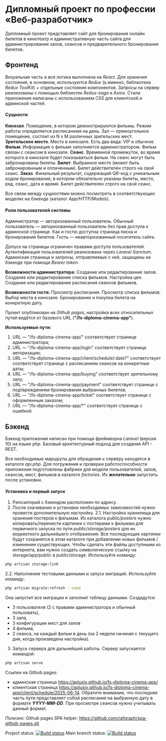 # Дипломный проект по профессии «Веб-разработчик»

Дипломный проект представляет сайт для бронирования онлайн билетов в кинотеатр и административную часть сайта для администрирования залов, сеансов и предварительного бронирования билетов.

## Фронтенд
Визуальная часть и вся логика выполнена на *React*. Для хранения состояния, в основном, используются *Redux* (а именно, библиотека *Redux ToolKit*) + отдельные состояния компонентов. Запросы на сервер реализованы с помощью библиотек  *Redux-saga* и *Axios*. Стили приложения написаны с использованием *CSS* для клиентской и админской частей.

#### Сущности
**Кинозал**. Помещение, в котором демонстрируются фильмы. Режим работы определяется расписанием на день. Зал — прямоугольное помещение, состоит из N х M различных зрительских мест.
**Зрительское место**. Место в кинозале. Есть два вида: VIP и обычное.
**Фильм**. Информация о фильме заполняется администратором. Фильм связан с сеансом в кинозале.
**Сеанс**. Временной промежуток, во время которого в кинозале будет показываться фильм. На сеанс могут быть забронированы билеты.
**Билет**. Выбранное место (может быть забронировнным и оплаченным). Билет действителен строго на свой сеанс.
**Заказ**. Финальный результат, содержащий QR-код c уникальным кодом бронирования, в котором обязательно указаны билеты, место, ряд, сеанс, дата и время. Билет действителен строго на свой сеанс.

Все связи между сущностями можно посмотреть в соответствующих моделях на бэкенде (каталог *App/HTTP/Models*).

#### Роли пользователей системы
Администратор — авторизованный пользователь.
Обычный пользователь — авторизованный пользователь без прав доступа к админской странице. Как и гостю доступна страница писка и бронирования билетов.
Гость — неавторизованный посетитель сайта.

Допуск на страницы ограничен правами доступа пользователей. Аутентификация пользователей реализована через *Laravel Sanctum*. Админская страница и запросы, отправляемые с неё, защищены на бэкенде при помощи *Bearer token*.

**Возможности администратора:**
Создание или редактирование залов.
Создание или редактирование списка фильмов.
Настройка цен.
Создание или редактирование расписания сеансов фильмов.

**Возможности гостя:**
Просмотр расписания.
Просмотр списка фильмов.
Выбор места в кинозале.
Бронирование и покупка билета на конкретную дату.

Проект опубликован на *Github pages*, настройка всех относительных путей ведётся от базового URL (**"/fs-diploma-cinema-app"**).

**Используемые пути:**
1) URL — "/fs-diploma-cinema-app/" соответствует странице администратора;
2) URL — "/fs-diploma-cinema-app/login" соответствует странице авторизации;
3) URL — "/fs-diploma-cinema-app/client/schedule/:date?" соответствует соответствует странице с расписанием сеансов на конкретные даты;
4) URL — "/fs-diploma-cinema-app/buying" соответствует зрительному залу;
5) URL — "/fs-diploma-cinema-app/payment" соответствует странице с подтвреждением бронирования выбранных билетов;
6) URL — "/fs-diploma-cinema-app/ticket" соответствует странице с оформленным заказом;
7) URL — "/fs-diploma-cinema-app/*" соответствует странице с ошибкой.


## Бэкенд
Бэкенд приложения написан при помощи фреймворка *Laravel* (версия 10) на языке *php*. Базовый архитектурный подход для создания API - REST.

Все необходимые маршруты для обращения к серверу находятся в каталоге *api.php*. Для погружения и проверки работоспособности приложения подготовлены фабрики для модели пользователей, залов, сеансов, мест, фильмов в каталоге *factories*. Их **желательно** запустить после установки.

#### Установка и первый запуск
1. Репозиторий с бэкендом расположен по адресу <backend>.
2. После скачивания и установки необходимых зависимостей нужно провести дополнительную настройку. 
  2.1. Настройка хранилища для хранения постеров к фильмам. Из каталога *public/posters* нужно копировать/перенести картинки с постерами к фильмам для первичного запуска по пути *public/storage/posters* для их корректного дальнейшего отображения. Все последующие картинки будут сохранятся в этом каталоге при добавлении новых фильмов / изменении существующих.
  Чтобы сделать эти файлы доступными из интернета, вам нужно создать символическую ссылку на storage/app/public в public/storage. 
  Используйте команду:
```bash
php artisan storage:link
```
  2.2. Наполнение тестовыми данными и запуск миграций.
  Используйте команду:
```bash
php artisan migrate:refresh --seed
```
Она запустит все миграции и заполнит таблицу данными. Создадутся:
- 3 пользователя (2 с правами администратора и обычный пользовать),
- 3 зала, 
- 3 конфигурации мест для залов
- 4 фильма,
- 2 сеанса, на каждый фильм в день (на 2 недели начиная с текущего дня, когда произведена настройка).

3. Запуск сервера для дальнейшей работы.
Сервер запускается командой:
```bash
php artisan serve
```

Ссылки на Github pages:
- админская страница <https://aplusiv.github.io/fs-diploma-cinema-app/> 
- клиентская страница <https://aplusiv.github.io/fs-diploma-cinema-app/client/schedule/2025-06-14>. Обратите внимание, что последняя часть пути представляет собой расписание на выбранную дату в формате ***YYYY-MM-DD***. При просмотре сеансов нужно учитывать данный формат. 

*Полезно*:
Github pages SPA helper: <https://github.com/rafgraph/spa-github-pages.git>

Project status: [![Build status](https://ci.appveyor.com/api/projects/status/8x316l0jm9aahhat?svg=true)](https://ci.appveyor.com/project/AplusIv/fs-diploma-cinema-app)
Main branch status: [![Build status](https://ci.appveyor.com/api/projects/status/8x316l0jm9aahhat/branch/main?svg=true)](https://ci.appveyor.com/project/AplusIv/fs-diploma-cinema-app/branch/main)

